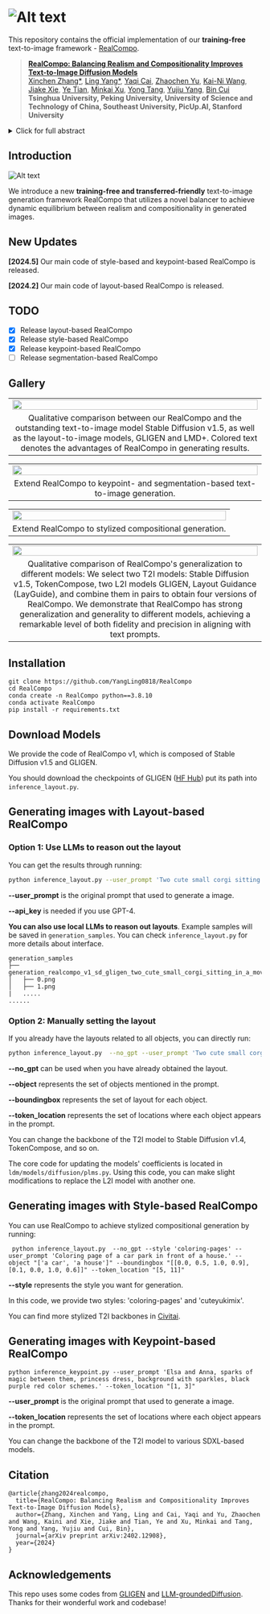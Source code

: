 # ![Alt text](figs/image.png)

This repository contains the official implementation of our **training-free** text-to-image framework - [RealCompo](https://arxiv.org/abs/2402.12908).

>[**RealCompo: Balancing Realism and Compositionality Improves Text-to-Image Diffusion Models**](https://arxiv.org/abs/2402.12908)    
>[Xinchen Zhang\*](https://cominclip.github.io/), 
>[Ling Yang\*](https://yangling0818.github.io/), 
>[Yaqi Cai](https://github.com/CCYaqi),
>[Zhaochen Yu](https://github.com/BitCodingWalkin), 
>[Kai-Ni Wang](https://scholar.google.com.hk/citations?user=nMRUtZsAAAAJ&hl=zh-CN), 
>[Jiake Xie](https://scholar.google.com/citations?hl=zh-CN&user=pD8wUxgAAAAJ),
>[Ye Tian](https://github.com/tyfeld),
>[Minkai Xu](https://minkaixu.com/),
>[Yong Tang](https://scholar.google.com/citations?user=ubVWrRwAAAAJ&hl=en), 
>[Yujiu Yang](https://sites.google.com/view/iigroup-thu/about), 
>[Bin Cui](https://cuibinpku.github.io/) 
><br>**Tsinghua University, Peking University, University of Science and Technology of China, Southeast University, PicUp.AI, Stanford University**<br>

<details>
    <summary>Click for full abstract</summary>
Diffusion models have achieved remarkable advancements in text-to-image generation. However, existing models still have many difficulties when faced with multiple-object compositional generation. In this paper, we propose RealCompo, a new training-free and transferred-friendly text-to-image generation framework, which aims to leverage the respective advantages of text-to-image models and spatial-aware image diffusion models (e.g., layout, keypoints and segmentation maps) to enhance both realism and compositionality of the generated images. An intuitive and novel balancer is proposed to dynamically balance the strengths of the two models in denoising process, allowing plug-and-play use of any model without extra training. Extensive experiments show that our RealCompo consistently outperforms state-of-the-art text-to-image models and spatial-aware image diffusion models in multiple-object compositional generation while keeping satisfactory realism and compositionality of the generated images. Notably, our RealCompo can be seamlessly extended with a wide range of spatial-aware image diffusion models and stylized diffusion models.
</details>

## Introduction

![Alt text](figs/pipeline.png)

We introduce a new **training-free and transferred-friendly** text-to-image generation framework RealCompo that utilizes a novel balancer to achieve dynamic equilibrium between realism and compositionality in generated images.

## New Updates

**[2024.5]** Our main code of style-based and keypoint-based RealCompo is released.

**[2024.2]** Our main code of layout-based RealCompo is released.


## TODO
- [x] Release layout-based RealCompo
- [x] Release style-based RealCompo
- [x] Release keypoint-based RealCompo
- [ ] Release segmentation-based RealCompo

## Gallery

<table class="center">
    <tr>
    <td width=100% style="border: none"><img src="figs/realcompo_layout.png" style="width:100%"></td>
    </tr>
    <tr>
    <td width="100%" style="border: none; text-align: center; word-wrap: break-word">Qualitative comparison between our RealCompo and the outstanding text-to-image model Stable Diffusion v1.5, as well as the layout-to-image models, GLIGEN and LMD+. Colored text denotes the advantages of RealCompo in generating results.
</td>
  </tr>
</table>

<table class="center">
    <tr>
    <td width=100% style="border: none"><img src="figs/realcompo_key_seg.png" style="width:100%"></td>
    </tr>
    <tr>
    <td width="100%" style="border: none; text-align: center; word-wrap: break-word">Extend RealCompo to keypoint- and segmentation-based text-to-image generation.
</td>
  </tr>
</table>
<table class="center">
    <tr>
    <td width=100% style="border: none"><img src="figs/realcompo_stylized.png" style="width:100%"></td>
    </tr>
    <tr>
    <td width="100%" style="border: none; text-align: center; word-wrap: break-word">Extend RealCompo to stylized compositional generation.
</td>
  </tr>
</table>
<table class="center">
    <tr>
    <td width=100% style="border: none"><img src="figs/ablation.png" style="width:100%"></td>
    </tr>
    <tr>
    <td width="100%" style="border: none; text-align: center; word-wrap: break-word">Qualitative comparison of RealCompo's generalization to different models: We select two T2I models: Stable Diffusion v1.5, TokenCompose, two L2I models GLIGEN, Layout Guidance (LayGuide), and combine them in pairs to obtain four versions of RealCompo. We demonstrate that RealCompo has strong generalization and generality to different models, achieving a remarkable level of both fidelity and precision in aligning with text prompts.
</td>
  </tr>
</table>

## Installation

```shell
git clone https://github.com/YangLing0818/RealCompo
cd RealCompo
conda create -n RealCompo python==3.8.10
conda activate RealCompo
pip install -r requirements.txt
```

## Download Models

We provide the code of RealCompo v1, which is composed of Stable Diffusion v1.5 and GLIGEN.

You should download the checkpoints of GLIGEN ([HF Hub](https://huggingface.co/gligen/gligen-generation-text-box/blob/main/diffusion_pytorch_model.bin)) put its path into  `inference_layout.py`.

## Generating images with Layout-based RealCompo

### Option 1: Use LLMs to reason out the layout

You can get the results through running: 

```bash
python inference_layout.py --user_prompt 'Two cute small corgi sitting in a movie theater with two popcorns in front of them.' --api_key 'put your api_key here' 
```

**--user_prompt** is the original prompt that used to generate a image.

**--api_key** is needed if you use GPT-4.

**You can also use local LLMs to reason out layouts**. Example samples will be saved in `generation_samples`. You can check `inference_layout.py` for more details about interface. 

```
generation_samples
├── generation_realcompo_v1_sd_gligen_two_cute_small_corgi_sitting_in_a_movie_theater_
│   ├── 0.png
│   ├── 1.png
|   .....
......
```

### Option 2: Manually setting the layout

If you already have the layouts related to all objects, you can directly run:

```bash
python inference_layout.py  --no_gpt --user_prompt 'Two cute small corgi sitting in a movie theater with two popcorns in front of them.' --object "['a cute small corgi', 'a cute small corgi', 'a movie theater', 'popcorn', 'popcorn']" --boundingbox "[[0.05, 0.05, 0.52, 0.58], [0.52, 0.05, 1.0, 0.58], [0.0, 0.0, 1, 1], [0.0, 0.6, 0.48, 0.95], [0.52, 0.6, 1, 0.95]]" --token_location "[4, 4, 9, 12, 12]"
```

**--no_gpt** can be used when you have already obtained the layout.

**--object** represents the set of objects mentioned in the prompt.

**--boundingbox** represents the set of layout for each object.

**--token_location** represents the set of locations where each object appears in the prompt.



You can change the backbone of the T2I model to Stable Diffusion v1.4, TokenCompose, and so on. 

The core code for updating the models' coefficients is located in `ldm/models/diffusion/plms.py`. Using this code, you can make slight modifications to replace the L2I model with another one.

## Generating images with Style-based RealCompo

You can use RealCompo to achieve stylized compositional generation by running:

```shell
 python inference_layout.py  --no_gpt --style 'coloring-pages' --user_prompt 'Coloring page of a car park in front of a house.' --object "['a car', 'a house']" --boundingbox "[[0.0, 0.5, 1.0, 0.9], [0.1, 0.0, 1.0, 0.6]]" --token_location "[5, 11]"
```

 **--style** represents the style you want for generation.

In this code, we provide two styles: 'coloring-pages' and 'cuteyukimix'. 

You can find more stylized T2I backbones in [Civitai](https://civitai.com/).

## Generating images with Keypoint-based RealCompo

```shell
python inference_keypoint.py --user_prompt 'Elsa and Anna, sparks of magic between them, princess dress, background with sparkles, black purple red color schemes.' --token_location "[1, 3]"
```

**--user_prompt** is the original prompt that used to generate a image.

**--token_location** represents the set of locations where each object appears in the prompt.

You can change the backbone of the T2I model to various SDXL-based models.

## Citation

```
@article{zhang2024realcompo,
  title={RealCompo: Balancing Realism and Compositionality Improves Text-to-Image Diffusion Models},
  author={Zhang, Xinchen and Yang, Ling and Cai, Yaqi and Yu, Zhaochen and Wang, Kaini and Xie, Jiake and Tian, Ye and Xu, Minkai and Tang, Yong and Yang, Yujiu and Cui, Bin},
  journal={arXiv preprint arXiv:2402.12908},
  year={2024}
}
```
## Acknowledgements

This repo uses some codes from  [GLIGEN](https://github.com/gligen/GLIGEN) and [LLM-groundedDiffusion](https://github.com/TonyLianLong/LLM-groundedDiffusion). Thanks for their wonderful work and codebase! 
